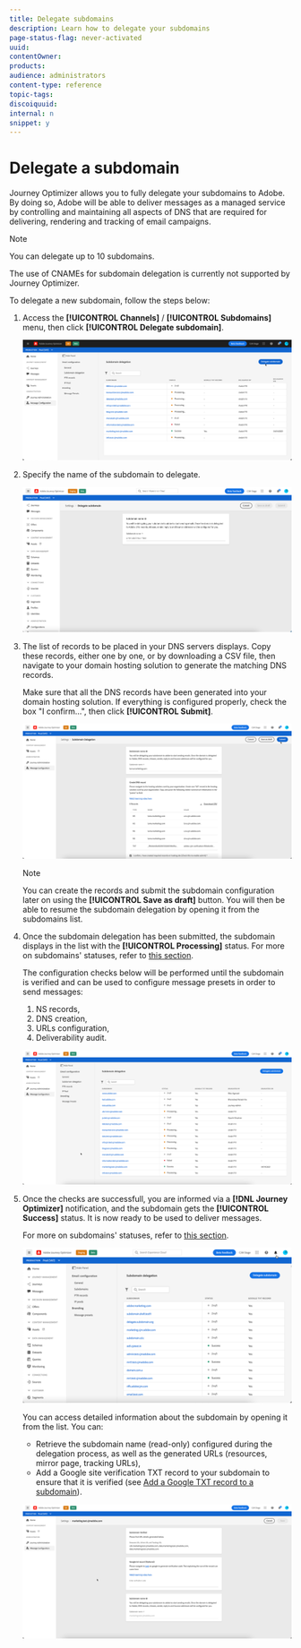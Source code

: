 ```yaml
---
title: Delegate subdomains
description: Learn how to delegate your subdomains
page-status-flag: never-activated
uuid: 
contentOwner:
products:
audience: administrators
content-type: reference
topic-tags: 
discoiquuid:
internal: n
snippet: y
---
```


# Delegate a subdomain

Journey Optimizer allows you to fully delegate your subdomains to Adobe. By doing so, Adobe will be able to deliver messages as a managed service by controlling and maintaining all aspects of DNS that are required for delivering, rendering and tracking of email campaigns.

>[!NOTE]
>
>You can delegate up to 10 subdomains.
>
>The use of CNAMEs for subdomain delegation is currently not supported by Journey Optimizer.

To delegate a new subdomain, follow the steps below:

1. Access the **[!UICONTROL Channels]** / **[!UICONTROL Subdomains]** menu, then click **[!UICONTROL Delegate subdomain]**.

    ![](../assets/subdomain-delegate.png)

1. Specify the name of the subdomain to delegate.

    ![](../assets/subdomain-name.png)

1. The list of records to be placed in your DNS servers displays. Copy these records, either one by one, or by downloading a CSV file, then navigate to your domain hosting solution to generate the matching DNS records.

    Make sure that all the DNS records have been generated into your domain hosting solution. If everything is configured properly, check the box "I confirm...", then click **[!UICONTROL Submit]**.

    ![](../assets/subdomain-submit.png)

    >[!NOTE]
    >
    >You can create the records and submit the subdomain configuration later on using the **[!UICONTROL Save as draft]** button. You will then be able to resume the subdomain delegation by opening it from the subdomains list.

1. Once the subdomain delegation has been submitted, the subdomain displays in the list with the **[!UICONTROL Processing]** status. For more on subdomains' statuses, refer to [this section](access-subdomains.md).

    The configuration checks below will be performed until the subdomain is verified and can be used to configure message presets in order to send messages:

    1. NS records,
    1. DNS creation,
    1. URLs configuration,
    1. Deliverability audit.

    ![](../assets/subdomain-processing.png)

1. Once the checks are successfull, you are informed via a **[!DNL Journey Optimizer]** notification, and the subdomain gets the **[!UICONTROL Success]** status. It is now ready to be used to deliver messages.

    For more on subdomains' statuses, refer to [this section](access-subdomains.md).

    ![](../assets/subdomain-notification.png)

    You can access detailed information about the subdomain by opening it from the list. You can:
    
    * Retrieve the subdomain name (read-only) configured during the delegation process, as well as the generated URLs (resources, mirror page, tracking URLs),
    * Add a Google site verification TXT record to your subdomain to ensure that it is verified (see [Add a Google TXT record to a subdomain](google-txt.md)). 
    
    ![](../assets/subdomain-delegated.png)
